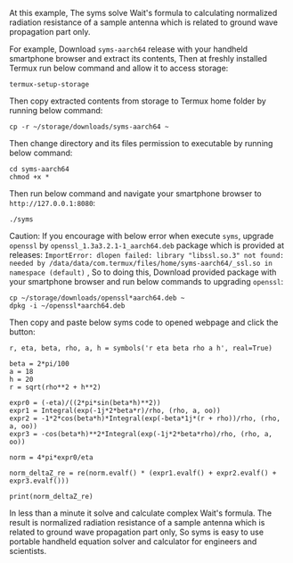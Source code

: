 At this example, The syms solve Wait's formula to calculating normalized radiation resistance of a sample antenna which is related to ground wave propagation part only.

For example, Download `syms-aarch64` release with your handheld smartphone browser and extract its contents, Then at freshly installed Termux run below command and allow it to access storage:

```
termux-setup-storage
```

Then copy extracted contents from storage to Termux home folder by running below command:

```
cp -r ~/storage/downloads/syms-aarch64 ~
```

Then change directory and its files permission to executable by running below command:

```
cd syms-aarch64
chmod +x *
```

Then run below command and navigate your smartphone browser to `http://127.0.0.1:8080`:

```
./syms
```

Caution: If you encourage with below error when execute `syms`, upgrade `openssl` by `openssl_1.3a3.2.1-1_aarch64.deb` package which is provided at releases:
`ImportError: dlopen failed: library "libssl.so.3" not found: needed by /data/data/com.termux/files/home/syms-aarch64/_ssl.so in namespace (default)`
, So to doing this, Download provided package with your smartphone browser and run below commands to upgrading `openssl`:

```
cp ~/storage/downloads/openssl*aarch64.deb ~
dpkg -i ~/openssl*aarch64.deb
```

Then copy and paste below syms code to opened webpage and click the button:

```
r, eta, beta, rho, a, h = symbols('r eta beta rho a h', real=True)

beta = 2*pi/100
a = 18
h = 20
r = sqrt(rho**2 + h**2)

expr0 = (-eta)/((2*pi*sin(beta*h)**2))
expr1 = Integral(exp(-1j*2*beta*r)/rho, (rho, a, oo)) 
expr2 = -1*2*cos(beta*h)*Integral(exp(-beta*1j*(r + rho))/rho, (rho, a, oo)) 
expr3 = -cos(beta*h)**2*Integral(exp(-1j*2*beta*rho)/rho, (rho, a, oo))

norm = 4*pi*expr0/eta

norm_deltaZ_re = re(norm.evalf() * (expr1.evalf() + expr2.evalf() + expr3.evalf()))

print(norm_deltaZ_re)
```

In less than a minute it solve and calculate complex Wait's formula. The result is normalized radiation resistance of a sample antenna which is related to ground wave propagation part only, So syms is easy to use portable handheld equation solver and calculator for engineers and scientists.
